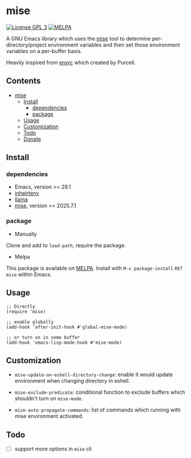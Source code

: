 # mise

[![License GPL 3](https://img.shields.io/badge/license-GPL_3-green.svg?style=flat)](LICENSE)
[![MELPA](http://melpa.org/packages/mise-badge.svg)](http://melpa.org/#mise)

A GNU Emacs library which uses the [mise][mise] tool
to determine per-directory/project environment variables and then set
those environment variables on a per-buffer basis.

Heavily inspired from [envrc][envrc] which created by Purcell.

<!-- markdown-toc start -->

## Contents

- [mise](#mise)
  - [Install](#install)
    - [dependencies](#dependencies)
    - [package](#package)
  - [Usage](#usage)
  - [Customization](#customization)
  - [Todo](#todo)
  - [Donate](#donate)

<!-- markdown-toc end -->

## Install

### dependencies

- Emacs, version >= 29.1
- [inheirtenv](https://github.com/purcell/inheritenv)
- [llama](https://github.com/tarsius/llama)
- [mise][mise], version >= 2025.7.1

### package

- Manually

Clone and add to `load-path`, require the package.

- Melpa

This package is available on [MELPA]. Install with `M-x package-install` `RET` `mise` within Emacs.

## Usage

```elisp
;; Directly
(require 'mise)

;; enable globally
(add-hook 'after-init-hook #'global-mise-mode)

;; or turn on in some buffer
(add-hook 'emacs-lisp-mode-hook #'mise-mode)
```

## Customization

- `mise-update-on-eshell-directory-change`: enable it would update environment when changing directory in eshell.

- `mise-exclude-predicate`: conditional function to exclude buffers which shouldn't turn on `mise-mode`.

- `mise-auto-propagate-commands`: list of commands which running with mise environment activated.

## Todo

- [ ] support more options in `mise` cli

[melpa]: http://melpa.org/#/git-cliff
[mise]: https://mise.jdx.dev/
[envrc]: https://github.com/purcell/envrc
